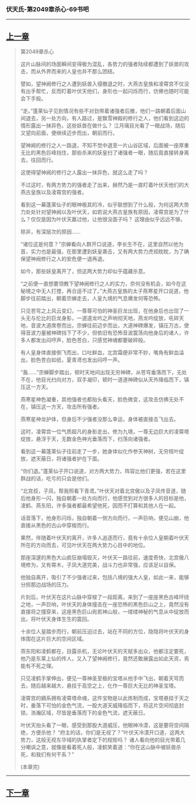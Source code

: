 ### 伏天氏-第2049章杀心-69书吧

--------
[上一章](./98f4a326b94969cf7486865c1fd217f1.md)
--------


>
>
>
>第2049章杀心
>
>这片山脉间的场面瞬间变得极为混乱，各势力的强者陆续都遭到了妖兽的攻击，而从外界而来的人皇也并不那么团结。
>
>譬如，望神阙修行之人遭到妖兽入侵撤退之时，大燕古皇族和凌霄宫不仅没有出手帮忙，反而盯着叶伏天他们，身形也一起闪烁而行，仿佛也随时可能会下手般。
>
>“走。”蓬莱仙子见到情况有些不对劲带着诸强者后撤，他们一路朝着后面山间退去，另一处方向，有人路过，是飘雪神殿的修行之人，他们看到这边的情形露出一抹异色，这些妖兽在做什么？
>江月璃目光看了一眼战场，随后又望向前面，便继续迈步而出，朝前而行。
>
>望神阙的修行之人一路退，不知不觉中退至一片山谷区域，后面被一座厚重无比的黑色巨峰挡住，那些杀来的妖皇扫了诸强者一眼，随后竟直接转身离去，往回而行。
>
>这使得望神阙的修行之人露出一抹异色，就这么走了吗？
>
>不过这时，有两方势力的强者走了出来，赫然乃是一直盯着叶伏天他们的大燕古皇族以及凌霄宫的强者。
>
>看到这一幕蓬莱仙子的眼神极其的冷，似乎联想到了什么般，为何这两大势力处处针对望神阙以及叶伏天，如若说大燕古皇族有原因，凌霄宫是为了什么？仅仅是因为叶伏天赢过他，让他很没面子吗？
>这理由似乎远远不够。
>
>除非，有深层次的原因……
>
>“诸位这是何意？”宗蝉看向人群开口说道，李长生不在，这里自然以他为首，实力也是最强，在那里遭到妖皇袭击，又有两大势力虎视眈眈，为了确保望神阙修行之人的安危便一退再退。
>
>如今，那些妖皇离开了，但这两大势力却似乎蕴藏杀意。
>
>“之前便一直想要领教下望神阙修行之人的实力，奈何没有机会，如今在这秘境之中无人打搅，再合适不过了。”大燕古皇族的太子燕寒星开口说道，他脚步往前踏出，朝着宗蝉走去，人皇九境的气息爆发何等恐怖。
>
>只见苍穹之上风云变幻，一尊尊可怕的神圣巨龙出现，在他身后也出现了一头无与伦比的巨龙身影，一道道龙吟之声响彻天地，燕龙吟绽放，吼碎天地，音波大道席卷而出，宗蝉往前迈步而出，大道神碑爆发，镇压万古，使得音波力量被神碑挡下了不少，但依旧有恐怖音波震荡向他身后的诸人，许多人都发出闷哼声，脸色苍白，只感觉神魂都要破碎般。
>
>有人皇身体直接倒飞而出，口吐鲜血，北宫霜便非常不妙，嘴角有鲜血溢出，脸色苍白如纸，夏青鸢也发出闷哼一声。
>
>“轰……”宗蝉脚步踏出，顿时天地间出现无穷神碑，从苍穹垂落而下，无处不在，他目光扫向对方，双手凝印，顿时一道道神碑似从天外降临而下，镇压这一方天。
>
>燕寒星神色凝重，其他强者也都抬头看天，脸色微变，这攻击仿佛无处不在，镇压这一方天，攻击所有强者。
>
>燕寒星神龙护体，但身后不少强者没那么幸运，身体被直接击飞出去。
>
>这时，凌霄宫一位气质超凡的身影走出，修为九境，一尊无边巨大的凌霄塔绽放，悬浮于天，无数金色神光垂落而下，扫荡向诸强者。
>
>看到这一幕蓬莱仙子往前走了一步，她身体似化作参天神树，无穷枝叶绽放，遮天蔽日，将诸强者护在下面。
>
>“你们退。”蓬莱仙子开口说道，对方两大势力，阵容比他们更强，若在这里群战的话，吃亏的只会是他们。
>
>“北宫叔，子凤，帮我照看下青鸢。”叶伏天对着北宫傲以及子凤传音道，随后他身形一闪，独自朝着一处方向而行，他感觉到对方很多人的目标是他，凌鹤、燕东阳，许多强者都最希望他死，因而不打算和其他人在一起。
>
>话音落下，他身形闪烁，独自朝着一侧方向而行，一声巨响，便见山崩，他直接从黑色的古山中穿梭而行。
>
>果然，伴随着叶伏天的离开，许多人追逐而行，竟有十余位人皇朝着叶伏天所在的方向而去，可见叶伏天在两大势力心目中的地位。
>
>那座深邃的黑色大山疯狂崩塌毁灭，叶伏天一路往前，速度奇快，北宫傲八境修为，又有霄木，子凤大道完美，战斗力也非常强，应该足以自保。
>
>他独自离开，吸引了不少强者过来，包括八境的强大人皇，如此一来，能够分担那边战场的压力。
>
>片刻后，叶伏天在这片山脉中穿梭了一段距离，来到了一座座黑色古峰环绕之地，一声巨响，叶伏天的身体撞击在一座恐怖的黑色巨山之上，竟然没有直接将之撞穿来，这座黑色巨山宛若神山般，一缕缕神秘的气息从中绽放而出，将叶伏天身体生生的震回。
>
>十余位人皇踏步而行，朝前压迫过去，站在不同的方位，隐隐将叶伏天的身体围在这片巨大的空间区域。
>
>燕东阳和凌鹤都在，目露杀机，无论叶伏天的天赋多出众，他都注定要死，他乃是东莱上仙的传人，又入了望神阙修行，竟然还敢展露出如此天资，焉能有不死之理。
>
>只见凌鹤手掌伸出，便见一尊神圣至极的宝塔从他手中飞出，朝着天穹而去，随后越来越大，悬挂于高空之上，化作一尊巨大无比的神圣宝塔。
>
>凌霄宫的嫡系拥有凌霄塔命魂，这件宝物是以此炼制而成，宝塔悬挂于天之时，垂落下可怕的金色气流，一股大道天威降临而下，将这片空间彻底封锁，浩瀚区域，尽皆是垂落而下的金色气流，遮天蔽日。
>
>叶伏天抬头看了一眼，感受到那股大道威压，他眼神冷漠，这是要将空间隔绝，方便杀他？
>“府主的话，你们是无视了？”叶伏天冷漠开口道，这两大势力，这般无视东华域的执掌者定下的规矩吗？
>诸人看向他的目光带着几分嘲讽之意，就像是看着死人般，凌鹤笑着道：“你在这山脉中被妖兽杀死，和我们有何干系？”
>
>(本章完)
>
>

--------
[下一章](./f0ec8a7a6e102c00b99f7ac46848a93a.md)
--------
